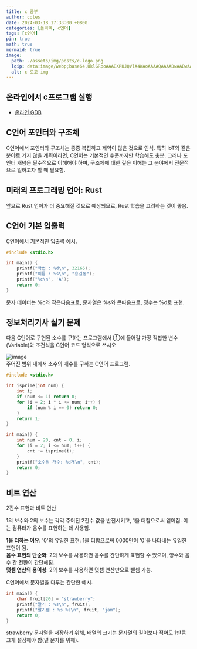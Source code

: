 ```yaml
---
title: c 공부
author: cotes
date: 2024-03-18 17:33:00 +0800
categories: [폴리텍, c언어]
tags: [c언어]
pin: true
math: true
mermaid: true
image:
  path: ./assets/img/posts/c-logo.png
  lqip: data:image/webp;base64,UklGRpoAAABXRUJQVlA4WAoAAAAQAAAADwAABwAAQUxQSDIAAAARL0AmbZurmr57yyIiqE8oiG0bejIYEQTgqiDA9vqnsUSI6H+oAERp2HZ65qP/VIAWAFZQOCBCAAAA8AEAnQEqEAAIAAVAfCWkAALp8sF8rgRgAP7o9FDvMCkMde9PK7euH5M1m6VWoDXf2FkP3BqV0ZYbO6NA/VFIAAAA
  alt: c 로고 img 
---
```


## 온라인에서 c프로그램 실행

 - [온라인 GDB](https://www.onlinegdb.com/)  


## C언어 포인터와 구조체

C언어에서 포인터와 구조체는 종종 복잡하고 제약이 많은 것으로 인식. 특히 IoT와 같은 분야로 가지 않을 계획이라면, C언어는 기본적인 수준까지만 학습해도 충분. 그러나 포인터 개념은 필수적으로 이해해야 하며, 구조체에 대한 깊은 이해는 그 분야에서 전문적으로 일하고자 할 때 필요함.

## 미래의 프로그래밍 언어: Rust

앞으로 Rust 언어가 더 중요해질 것으로 예상되므로, Rust 학습을 고려하는 것이 좋음.

## C언어 기본 입출력

C언어에서 기본적인 입출력 예시.

```c
#include <stdio.h>

int main() {
    printf("학번 : %d\n", 32165);
    printf("이름 : %s\n", "홍길동");
    printf("%c\n", 'A');
    return 0;
}
```

문자 데이터는 %c와 작은따옴표로, 문자열은 %s와 큰따옴표로, 정수는 %d로 표현.

## 정보처리기사 실기 문제  

다음 C언어로 구현된 소수를 구하는 프로그램에서 ①에 들어갈 가장 적합한 변수(Variable)와 조건식을 C언어 코드 형식으로 쓰시오

![image](https://postfiles.pstatic.net/MjAxODA2MTFfMjg1/MDAxNTI4NzI0NDIxNTgw.4yHwH2o5txK9UW7e-Da3ztXBEcBT39GsIsXfNfQ_Y2Ag.haNPzFmRaizVTyoOscuWQPZWVLcHf6UfsAA4xY_KrQcg.PNG.h850415/image.png?type=w966)  
주어진 범위 내에서 소수의 개수를 구하는 C언어 프로그램.

```c
#include <stdio.h>

int isprime(int num) {
    int i;
    if (num <= 1) return 0;
    for (i = 2; i * i <= num; i++) {
        if (num % i == 0) return 0;
    }
    return 1;
}

int main() {
    int num = 20, cnt = 0, i;
    for (i = 2; i <= num; i++) {
        cnt += isprime(i);
    }
    printf("소수의 개수: %d개\n", cnt);
    return 0;
}
```

## 비트 연산

2진수 표현과 비트 연산

1의 보수와 2의 보수는 각각 주어진 2진수 값을 반전시키고, 1을 더함으로써 얻어짐. 이는 컴퓨터가 음수를 표현하는 데 사용함.

**1을 더하는 이유**:
'0'의 유일한 표현: 1을 더함으로써 0000만이 '0'을 나타내는 유일한 표현이 됨.  
**음수 표현의 단순화**: 2의 보수를 사용하면 음수를 간단하게 표현할 수 있으며, 양수와 음수 간 전환이 간단해짐.  
**덧셈 연산의 용이성**: 2의 보수를 사용하면 덧셈 연산만으로 뺄셈 가능.

C언어에서 문자열을 다루는 간단한 예시.

```c
int main() {
    char fruit[20] = "strawberry";
    printf("딸기 : %s\n", fruit);
    printf("딸기쨈 : %s %s\n", fruit, "jam");
    return 0;
}
```
strawberry 문자열을 저장하기 위해, 배열의 크기는 문자열의 길이보다 적어도 1만큼 크게 설정해야 함(널 문자를 위해).
